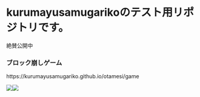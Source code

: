 <h1>kurumayusamugarikoのテスト用リポジトリです。</h1>
<p>絶賛公開中</p>

<h3>ブロック崩しゲーム</h3>
https://kurumayusamugariko.github.io/otamesi/game
 
<img src="https://img.shields.io/badge/-Javascript-black.svg?logo=javascript&style=popout-square"><img src="https://img.shields.io/badge/-Node.js-black.svg?logo=node.js&style=popout-square">

